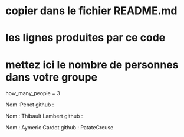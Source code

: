 # copier dans le fichier README.md
# les lignes produites par ce code

# mettez ici le nombre de personnes dans votre groupe

how_many_people = 3

Nom :Penet 
github : 

Nom : Thibault Lambert
github :

Nom : Aymeric Cardot
github : PatateCreuse
